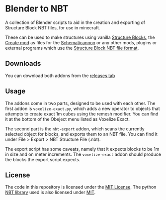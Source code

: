 # Blender to NBT
A collection of Blender scripts to aid in the creation and exporting of Structure Block NBT files, for use in minecraft. 

These can be used to make structures using vanilla [Structure Blocks](https://minecraft.fandom.com/wiki/Structure_Block), the [Create mod](https://www.curseforge.com/minecraft/mc-mods/create) as files for the [Schematicannon](https://create.fandom.com/wiki/Schematicannon) or any other mods, plugins or external programs which use the [Structure Block NBT file format](https://minecraft.fandom.com/wiki/Structure_Block_file_format).

## Downloads

You can download both addons from the [releases tab](https://github.com/underscoren/blender-to-nbt/releases)

## Usage

The addons come in two parts, designed to be used with each other. The first addon is `voxelize-exact.py`, which adds a new operator to objects that attempts to create exact 1m cubes using the remesh modifier. You can find it at the bottom of the Obeject menu listed as Voxelize Exact.

The second part is the `nbt-export` addon, which scans the currently selected object for blocks, and exports them to an NBT file. You can find it under File > Export > NBT Structure File (.nbt).

The export script has some caveats, namely that it expects blocks to be 1m in size and on meter increments. The `voxelize-exact` addon should produce the blocks the export script expects.

## License

The code in this repository is licensed under the [MIT License](LICENSE.md). The python [NBT library](https://github.com/twoolie/NBT) used is also licensed under [MIT](nbt-export\nbt\LICENSE.txt).